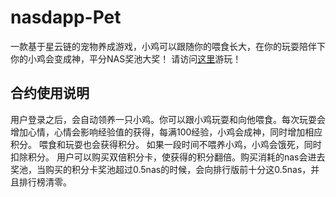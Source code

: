 # nasdapp-Pet

一款基于星云链的宠物养成游戏，小鸡可以跟随你的喂食长大，在你的玩耍陪伴下你的小鸡会变成神，平分NAS奖池大奖！
请访问[这里](http://inspoy.cc/dapp/pet/)游玩！

## 合约使用说明

用户登录之后，会自动领养一只小鸡。你可以跟小鸡玩耍和向他喂食。每次玩耍会增加心情，心情会影响经验值的获得，每满100经验，小鸡会成神，同时增加相应积分。 喂食和玩耍也会获得积分。 如果一段时间不喂养小鸡，小鸡会饿死，同时扣除积分。 用户可以购买双倍积分卡，使获得的积分翻倍。购买消耗的nas会进去奖池，当购买的积分卡奖池超过0.5nas的时候，会向排行版前十分这0.5nas，并且排行榜清零。